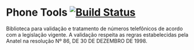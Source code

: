 Phone Tools [![Build Status](https://travis-ci.org/boliveirasilva/phone_tools.svg?branch=develop)](https://travis-ci.org/boliveirasilva/phone_tools)
=============

Biblioteca para validação e tratamento de números telefônicos de acordo com a legislação vigente.
A validação respeita as regras estabelecidas pela Anatel na resolução Nº 86, DE 30 DE DEZEMBRO DE 1998.

